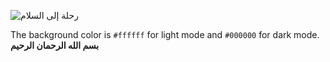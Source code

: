 ![رحلة إلى السلام](https://github.com/wael-abd-ALWHAB/rehla_ela_alslam/assets/139469407/ce073d89-f916-40e3-b5ac-a91551ca0ec4)

The background color is `#ffffff` for light mode and `#000000` for dark mode.
**بسم الله الرحمان الرحيم**




